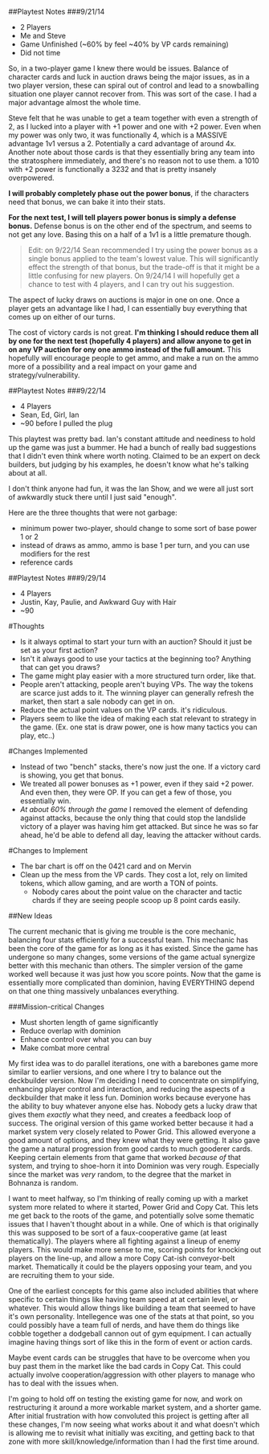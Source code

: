 ##Playtest Notes
###9/21/14
- 2 Players
- Me and Steve
- Game Unfinished (~60% by feel ~40% by VP cards remaining)
- Did not time

So, in a two-player game I knew there would be issues. Balance of character cards and luck in auction draws being the major issues, as in a two player version, these can spiral out of control and lead to a snowballing situation one player cannot recover from. This was sort of the case. I had a major advantage almost the whole time.

Steve felt that he was unable to get a team together with even a strength of 2, as I lucked into a player with +1 power and one with +2 power. Even when my power was only two, it was functionally 4, which is a MASSIVE advantage 1v1 versus a 2. Potentially a card advantage of around 4x. Another note about those cards is that they essentially bring any team into the stratosphere immediately, and there's no reason not to use them. a 1010 with +2 power is functionally a 3232 and that is pretty insanely overpowered.

**I will probably completely phase out the power bonus**, if the characters need that bonus, we can bake it into their stats.

**For the next test, I will tell players power bonus is simply a defense bonus.** Defense bonus is on the other end of the spectrum, and seems to not get any love. Basing this on a half of a 1v1 is a little premature though.

>Edit: on 9/22/14 Sean recommended I try using the power bonus as a single bonus applied to the team's lowest value. This will significantly effect the strength of that bonus, but the trade-off is that it might be a little confusing for new players. On 9/24/14 I will hopefully get a chance to test with 4 players, and I can try out his suggestion.

The aspect of lucky draws on auctions is major in one on one. Once a player gets an advantage like I had, I can essentially buy everything that comes up on either of our turns.

The cost of victory cards is not great. **I'm thinking I should reduce them all by one for the next test (hopefully 4 players) and allow anyone to get in on any VP auction for ony one ammo instead of the full amount.** This hopefully will encourage people to get ammo, and make a run on the ammo more of a possibility and a real impact on your game and strategy/vulnerability.





##Playtest Notes
###9/22/14
- 4 Players
- Sean, Ed, Girl, Ian
- ~90 before I pulled the plug

This playtest was pretty bad. Ian's constant attitude and neediness to hold up the game was just a bummer. He had a bunch of really bad suggestions that I didn't even think where worth noting. Claimed to be an expert on deck builders, but judging by his examples, he doesn't know what he's talking about at all.

I don't think anyone had fun, it was the Ian Show, and we were all just sort of awkwardly stuck there until I just said "enough".

Here are the three thoughts that were not garbage:

- minimum power two-player, should change to some sort of base power 1 or 2
- instead of draws as ammo, ammo is base 1 per turn, and you can use modifiers for the rest
- reference cards


##Playtest Notes
###9/29/14
- 4 Players
- Justin, Kay, Paulie, and Awkward Guy with Hair
- ~90

#Thoughts
- Is it always optimal to start your turn with an auction? Should it just be set as your first action?
- Isn't it always good to use your tactics at the beginning too? Anything that can get you draws?
- The game might play easier with a more structured turn order, like that.
- People aren't attacking, people aren't buying VPs. The way the tokens are scarce just adds to it. The winning player can generally refresh the market, then start a sale nobody can get in on.
- Reduce the actual point values on the VP cards. it's ridiculous.
- Players seem to like the idea of making each stat relevant to strategy in the game. (Ex. one stat is draw power, one is how many tactics you can play, etc..)


#Changes Implemented
- Instead of two "bench" stacks, there's now just the one. If a victory card is showing, you get that bonus.
- We treated all power bonuses as +1 power, even if they said +2 power. And even then, they were OP. If you can get a few of those, you essentially win.
- *At about 60% through the game* I removed the element of defending against attacks, because the only thing that could stop the landslide victory of a player was having him get attacked. But since he was so far ahead, he'd be able to defend all day, leaving the attacker without cards.

#Changes to Implement
- The bar chart is off on the 0421 card and on Mervin
- Clean up the mess from the VP cards. They cost a lot, rely on limited tokens, which allow gaming, and are worth a TON of points.
	- Nobody cares about the point value on the character and tactic chards if they are seeing people scoop up 8 point cards easily.


##New Ideas

The current mechanic that is giving me trouble is the core mechanic, balancing four stats efficiently for a successful team. This mechanic has been the core of the game for as long as it has existed. Since the game has undergone so many changes, some versions of the game actual synergize better with this mechanic than others. The simpler version of the game worked well because it was just how you score points. Now that the game is essentially more complicated than dominion, having EVERYTHING depend on that one thing massively unbalances everything.

###Mission-critical Changes
- Must shorten length of game significantly
- Reduce overlap with dominion
- Enhance control over what you can buy
- Make combat more central

My first idea was to do parallel iterations, one with a barebones game more similar to earlier versions, and one where I try to balance out the deckbuilder version. Now I'm deciding I need to concentrate on simplifying, enhancing player control and interaction, and reducing the aspects of a deckbuilder that make it less fun. Dominion works because everyone has the ability to buy whatever anyone else has. Nobody gets a lucky draw that gives them *exactly* what they need, and creates a feedback loop of success. The original version of this game worked better because it had a market system very closely related to Power Grid. This allowed everyone a good amount of options, and they knew what they were getting. It also gave the game a natural progression from good cards to much gooderer cards. Keeping certain elements from that game that worked *because of* that system, and trying to shoe-horn it into Dominion was very rough. Especially since the market was *very* random, to the degree that the market in Bohnanza is random.

I want to meet halfway, so I'm thinking of really coming up with a market system more related to where it started, Power Grid and Copy Cat. This lets me get back to the roots of the game, and potentially solve some thematic issues that I haven't thought about in a while. One of which is that originally this was supposed to be sort of a faux-cooperative game (at least thematically). The players where all fighting against a lineup of enemy players. This would make more sense to me, scoring points for knocking out players on the line-up, and allow a more Copy Cat-ish conveyor-belt market. Thematically it could be the players opposing your team, and you are recruiting them to your side.

One of the earliest concepts for this game also included abilities that where specific to certain things like having team speed at at certain level, or whatever. This would allow things like building a team that seemed to have it's own personality. Intellegence was one of the stats at that point, so you could possibly have a team full of nerds, and have them do things like cobble together a dodgeball cannon out of gym equipment. I can actually imagine having things sort of like this in the form of event or action cards.

Maybe event cards can be struggles that have to be overcome when you buy past them in the market like the bad cards in Copy Cat. This could actually involve cooperation/aggression with other players to manage who has to deal with the issues when.

I'm going to hold off on testing the existing game for now, and work on restructuring it around a more workable market system, and a shorter game. After initial frustration with how convoluted this project is getting after all these changes, I'm now seeing what works about it and what doesn't which is allowing me to revisit what initially was exciting, and getting back to that zone with more skill/knowledge/information than I had the first time around.